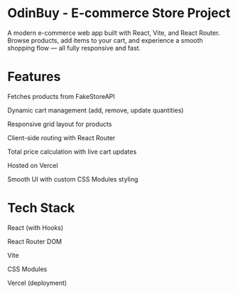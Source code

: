 # OdinBuy - E-commerce Store Project
A modern e-commerce web app built with React, Vite, and React Router.
Browse products, add items to your cart, and experience a smooth shopping flow — all fully responsive and fast.

# Features
Fetches products from FakeStoreAPI

Dynamic cart management (add, remove, update quantities)

Responsive grid layout for products

Client-side routing with React Router

Total price calculation with live cart updates

Hosted on Vercel

Smooth UI with custom CSS Modules styling

# Tech Stack
React (with Hooks)

React Router DOM

Vite

CSS Modules

Vercel (deployment)